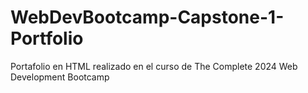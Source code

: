 # WebDevBootcamp-Capstone-1-Portfolio
Portafolio en HTML realizado en el curso de The Complete 2024 Web Development Bootcamp
